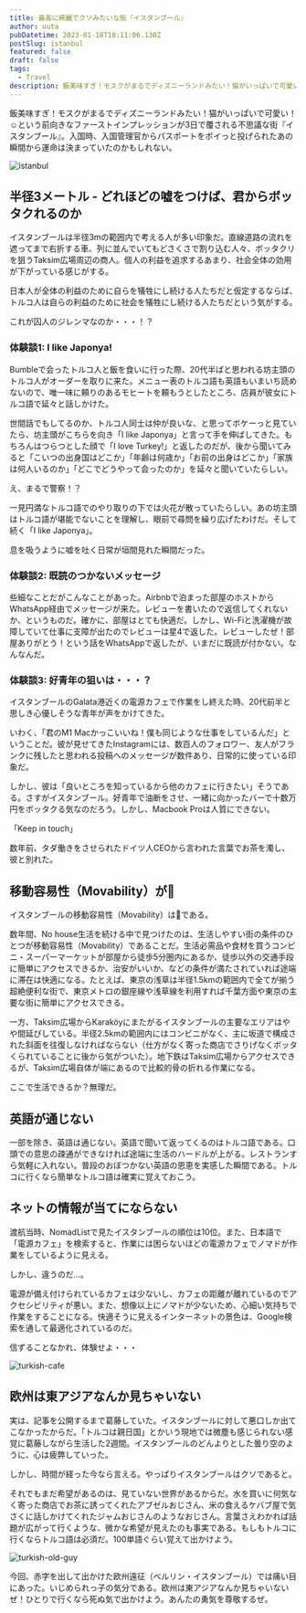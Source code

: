 ```yaml
---
title: 最高に綺麗でクソみたいな街『イスタンブール』
author: uuta
pubDatetime: 2023-01-18T10:11:06.130Z
postSlug: istanbul
featured: false
draft: false
tags:
  - Travel
description: 飯美味すぎ！モスクがまるでディズニーランドみたい！猫がいっぱいで可愛い！
---
```


飯美味すぎ！モスクがまるでディズニーランドみたい！猫がいっぱいで可愛い！☺️という前向きなファーストインプレッションが3日で覆される不思議な街『イスタンブール』。入国時、入国管理官からパスポートをポイっと投げられたあの瞬間から運命は決まっていたのかもしれない。

![istanbul](https://i.gyazo.com/8f980c3971528b7a8d782c9be6f37b00.png)

## 半径3メートル - どれほどの嘘をつけば、君からボッタクれるのか

イスタンブールは半径3mの範囲内で考える人が多い印象だ。直線道路の流れを遮ってまで右折する車、列に並んでいてもどさくさで割り込む人々、ボッタクリを狙うTaksim広場周辺の商人。個人の利益を追求するあまり、社会全体の効用が下がっている感じがする。

日本人が全体の利益のために自らを犠牲にし続ける人たちだと仮定するならば、トルコ人は自らの利益のために社会を犠牲にし続ける人たちだという気がする。

これが囚人のジレンマなのか・・・！？

### 体験談1: I like Japonya!

Bumbleで会ったトルコ人と飯を食いに行った際、20代半ばと思われる坊主頭のトルコ人がオーダーを取りに来た。メニュー表のトルコ語も英語もいまいち読めないので、唯一味に頼りのあるモヒートを頼もうとしたところ、店員が彼女にトルコ語で延々と話しかけた。

世間話でもしてるのか、トルコ人同士は仲が良いな、と思ってボケーっと見ていたら、坊主頭がこちらを向き「I like Japonya」と言って手を伸ばしてきた。もちろんはつらつとした顔で「I love Turkey!」と返したのだが、後から聞いてみると「こいつの出身国はどこか」「年齢は何歳か」「お前の出身はどこか」「家族は何人いるのか」「どこでどうやって会ったのか」を延々と聞いていたらしい。

え、まるで警察！？

一見円満なトルコ語でのやり取りの下では火花が散っていたらしい。あの坊主頭はトルコ語が堪能でないことを理解し、眼前で尋問を繰り広げたわけだ。そして続く「I like Japonya」。

息を吸うように嘘を吐く日常が垣間見れた瞬間だった。

### 体験談2: 既読のつかないメッセージ

些細なことだがこんなことがあった。Airbnbで泊まった部屋のホストからWhatsApp経由でメッセージが来た。レビューを書いたので返信してくれないか、というものだ。確かに、部屋はとても快適だ。しかし、Wi-Fiと洗濯機が故障していて仕事に支障が出たのでレビューは星4で返した。レビューしたぜ！部屋ありがとう！という話をWhatsAppで返したが、いまだに既読が付かない。なんなんだ。

### 体験談3: 好青年の狙いは・・・？

イスタンブールのGalata港近くの電源カフェで作業をし終えた時、20代前半と思しき心優しそうな青年が声をかけてきた。

いわく、「君のM1 Macかっこいいね！僕も同じような仕事をしているんだ」ということだ。彼が見せてきたInstagramには、数百人のフォロワー、友人がフランクに残したと思われる投稿へのメッセージが数件あり、日常的に使っている印象だ。

しかし、彼は「良いところを知っているから他のカフェに行きたい」そうである。さすがイスタンブール。好青年で油断をさせ、一緒に向かったバーで十数万円をボッタクる気なのだろう。しかし、Macbook Proは人質にできない。

「Keep in touch」

数年前、タダ働きをさせられたドイツ人CEOから言われた言葉でお茶を濁し、彼と別れた。

## 移動容易性（Movability）が💩

イスタンブールの移動容易性（Movability）は💩である。

数年間、No house生活を続ける中で見つけたのは、生活しやすい街の条件のひとつが移動容易性（Movability）であることだ。生活必需品や食材を買うコンビニ・スーパーマーケットが部屋から徒歩5分圏内にあるか、徒歩以外の交通手段に簡単にアクセスできるか、治安がいいか、などの条件が満たされていれば途端に滞在は快適になる。たとえば、東京の浅草は半径1.5kmの範囲内で全てが揃う超絶便利な街で、東京メトロの銀座線や浅草線を利用すれば千葉方面や東京の主要な街に簡単にアクセスできる。

一方、Taksim広場からKaraköyにまたがるイスタンブールの主要なエリアはやや間延びしている。半径2.5kmの範囲内にはコンビニがなく、主に坂道で構成された斜面を往復しなければならない（仕方がなく寄った商店でさりげなくボッタくられていることに後から気がついた）。地下鉄はTaksim広場からアクセスできるが、Taksim広場自体が端にあるので比較的骨の折れる作業になる。

ここで生活できるか？無理だ。

## 英語が通じない

一部を除き、英語は通じない。英語で聞いて返ってくるのはトルコ語である。口頭での意思の疎通ができなければ途端に生活のハードルが上がる。レストランすら気軽に入れない。普段のおぼつかない英語の恩恵を実感した瞬間である。トルコに行くなら簡単なトルコ語は確実に覚えておこう。

## ネットの情報が当てにならない

渡航当時、NomadListで見たイスタンブールの順位は10位。また、日本語で「電源カフェ」を検索すると、作業には困らないほどの電源カフェでノマドが作業をしているように見える。

しかし、違うのだ…。

電源が備え付けられているカフェは少ないし、カフェの距離が離れているのでアクセシビリティが悪い。また、想像以上にノマドが少ないため、心細い気持ちで作業をすることになる。快適そうに見えるインターネットの景色は、Google検索を通して最適化されているのだ。

信ずることなかれ、体験せよ・・・

![turkish-cafe](https://i.gyazo.com/58a97abb7622ab84bd12ddd96c616564.png)

## 欧州は東アジアなんか見ちゃいない

実は、記事を公開するまで葛藤していた。イスタンブールに対して悪口しか出てこなかったからだ。「トルコは親日国」とかいう現地では微塵も感じられない感覚に葛藤しながら生活した2週間。イスタンブールのどんよりとした曇り空のように、心は疲弊していった。

しかし、時間が経った今なら言える。やっぱりイスタンブールはクソであると。

それでもまだ希望があるのは、見ていない世界があるからだ。水を買いに何気なく寄った商店でお茶に誘ってくれたアブゼルおじさん、米の食えるケバブ屋で気さくに話しかけてくれたジャムおじさんのようなおじさん。言葉さえわかれば話題が広がって行くような、微かな希望が見えたのも事実である。もしもトルコに行くならトルコ語は必須だ。100単語ぐらい覚えて出かけよう。

![turkish-old-guy](https://i.gyazo.com/3687235903be38cc4784e9cd28b75f3c.png)

今回、赤字を出して出かけた欧州遠征（ベルリン・イスタンブール）では痛い目にあった。いじめられっ子の気分である。欧州は東アジアなんか見ちゃいないぜ！ひとりで行くなら死ぬ気で出かけよう。あんたの勇気を尊敬するぜ。
